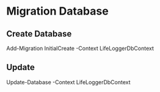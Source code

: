 # Migration Database
## Create Database
Add-Migration InitialCreate -Context LifeLoggerDbContext

## Update
Update-Database -Context LifeLoggerDbContext